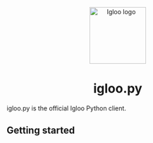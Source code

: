 <p align="center">
  <img src="https://github.com/IglooCloud/IglooBering/blob/master/IglooLogo.png" alt="Igloo logo" width="128"/>
</p>

<h1 align="center">igloo.py</h1>

igloo.py is the official Igloo Python client. 

## Getting started
